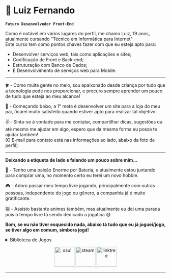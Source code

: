 # 🍃 Luiz Fernando

**`Futuro Desenvolvedor Front-End`**  

Como é notável em vários lugares do perfil, me chamo Luiz, 19 anos, atualmente cursando "Técnico em Informática para Internet"<br>
Este curso tem como pontos chaves fazer com que eu esteja apto para:
- Desenvolver serviços web, tais como aplicações e sites;
- Codificação de Front e Back-end;
- Estruturação com Banco de Dados;
- E Desenvolvimento de serviços web para Mobile.<br>

---

🍀 - Como muita gente no meio, sou apaixonado desde criança por tudo que a tecnologia pode nos proporcionar, e procuro sempre aprender um pouco de tudo que esteja ao meu alcance!

🚩 - Começando baixo, a 1° meta é desenvolver um site para a loja do meu pai, ficarei muito satisfeito quando estiver apto para realizar tal objetivo.

✌ - Sinta-se à vontade para me contatar, compartilhar dicas, sugestões ou até mesmo me ajudar em algo, espero que da mesma forma eu possa te ajudar também!<br>
(O E-mail para contato está nas informações ao lado, abaixo da foto de perfil)

---

**Deixando a etiqueta de lado e falando um pouco sobre mim...**

🥁 - Tenho uma paixão Enorme por Bateria, e atualmente estou juntando para comprar uma, no momento certo eu terei um novo hobbie.<br>

🎮 - Adoro passar meu tempo livre jogando, principalmente com outras pessoas, independente do jogo ou gênero, a companhia já é muito gratificante.<br>

🈯 - Assisto bastante animes também, mas atualmente eu dei uma parada pois o tempo livre tá sendo dedicado a jogatina 😅

**Bom, se eu não tiver esquecido nada, abaixo tá tudo que eu já joguei/jogo, se tiver algo em comum, simbora jogá!**
<details>
    <summary>Biblioteca de Jogos</summary>
    <img src="https://i.imgur.com/P9zonqm.png" alt="j1">
    <img src="https://i.imgur.com/p888lur.png" alt="j2">
    <img src="https://i.imgur.com/GAArDF5.png" alt="j3">
</details>

<p align="center">
    <a href="https://osu.ppy.sh/users/13374872"><img width="62px" alt="osu!" title="osu!" src="https://i.imgur.com/ojztpA8.png">
    <a href="https://steamcommunity.com/id/ntlxiin/"><img width="62px" alt="steam" title="steam" src="https://i.imgur.com/FMdnTXp.png">
    <a href="https://linktr.ee/liixz"><img width="62px" alt="linktree" title="linktree" src="https://i.imgur.com/Uxw28Hn.png">
</p>

---
